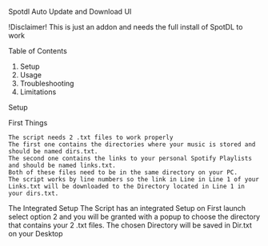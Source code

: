 Spotdl Auto Update and Download UI 

!Disclaimer! This is just an addon and needs the full install of SpotDL to work 

Table of Contents 

1. Setup 
2. Usage 
3. Troubleshooting
4. Limitations 



Setup 

First Things 

    The script needs 2 .txt files to work properly 
    The first one contains the directories where your music is stored and should be named dirs.txt.
    The second one contains the links to your personal Spotify Playlists and should be named links.txt.
    Both of these files need to be in the same directory on your PC.
    The script works by line numbers so the link in Line in Line 1 of your Links.txt will be downloaded to the Directory located in Line 1 in your dirs.txt.

The Integrated Setup 
    The Script has an integrated Setup on First launch select option 2 and you will be granted with a popup to choose the directory that contains your 2 .txt files.
    The chosen Directory will be saved in Dir.txt on your Desktop
